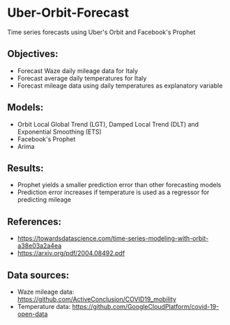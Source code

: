 # Uber-Orbit-Forecast
Time series forecasts using Uber's Orbit and Facebook's Prophet

Objectives: 
----------------------------------------------------------------------------------------------------------------------------------------------------
* Forecast Waze daily mileage data for Italy 
* Forecast average daily temperatures for Italy
* Forecast mileage data using daily temperatures as explanatory variable

Models: 
----------------------------------------------------------------------------------------------------------------------------------------------------
* Orbit Local Global Trend (LGT), Damped Local Trend (DLT) and Exponential Smoothing (ETS)
* Facebook's Prophet
* Arima

Results: 
----------------------------------------------------------------------------------------------------------------------------------------------------
* Prophet yields a smaller prediction error than other forecasting models
* Prediction error increases if temperature is used as a regressor for predicting mileage

References:
----------------------------------------------------------------------------------------------------------------------------------------------------
* https://towardsdatascience.com/time-series-modeling-with-orbit-a38e03a2a4ea
* https://arxiv.org/pdf/2004.08492.pdf

Data sources: 
----------------------------------------------------------------------------------------------------------------------------------------------------
* Waze mileage data: https://github.com/ActiveConclusion/COVID19_mobility
* Temperature data: https://github.com/GoogleCloudPlatform/covid-19-open-data
